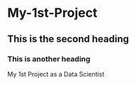 # My-1st-Project
## This is the second heading
### This is another heading
My 1st Project as a Data Scientist
